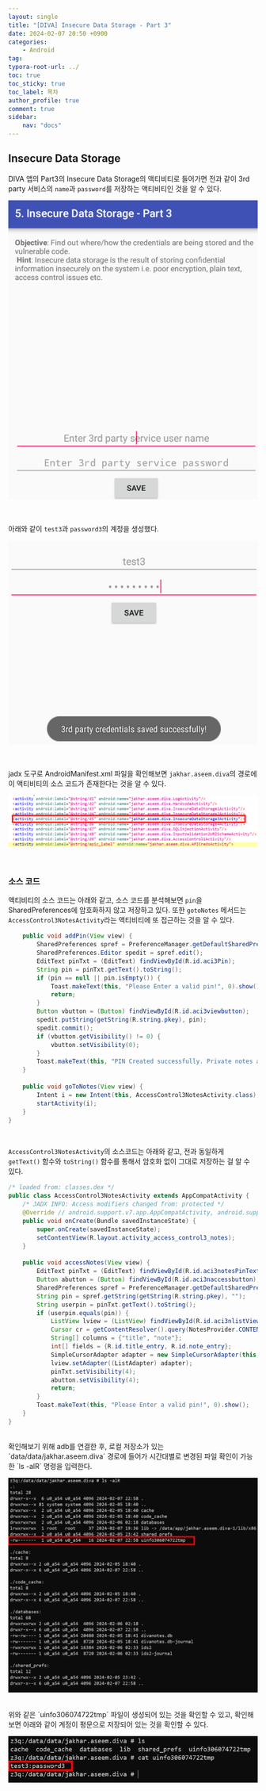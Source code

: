 ```yaml
---
layout: single
title: "[DIVA] Insecure Data Storage - Part 3"
date: 2024-02-07 20:50 +0900
categories: 
    - Android
tag: 
typora-root-url: ../
toc: true
toc_sticky: true
toc_label: 목차
author_profile: true
comment: true
sidebar:
    nav: "docs"
---
```


## Insecure Data Storage

DIVA 앱의 Part3의 Insecure Data Storage의 액티비티로 들어가면 전과 같이 3rd party 서비스의 `name`과 `password`를 저장하는 액티비티인 것을 알 수 있다.

![image-20240207225502835](/images/2024-02-07-diva-Insecure-data-storage3/image-20240207225502835.png)

<br>

아래와 같이 `test3`과 `password3`의 계정을 생성했다.

![image-20240207230018109](/images/2024-02-07-diva-Insecure-data-storage3/image-20240207230018109.png)



<br>

jadx 도구로 AndroidManifest.xml 파일을 확인해보면 `jakhar.aseem.diva`의 경로에 이 액티비티의 소스 코드가 존재한다는 것을 알 수 있다.

![image-20240207225755893](/images/2024-02-07-diva-Insecure-data-storage3/image-20240207225755893.png)

<br>

### 소스 코드

액티비티의 소스 코드는 아래와 같고, 소스 코드를 분석해보면 `pin`을 SharedPreferences에 암호화하지 않고 저장하고 있다. 또한 `gotoNotes` 메서드는 `AccessControl3NotesActivity`라는 액티비티에 또 접근하는 것을 알 수 있다.

```java
    public void addPin(View view) {
        SharedPreferences spref = PreferenceManager.getDefaultSharedPreferences(this);
        SharedPreferences.Editor spedit = spref.edit();
        EditText pinTxt = (EditText) findViewById(R.id.aci3Pin);
        String pin = pinTxt.getText().toString();
        if (pin == null || pin.isEmpty()) {
            Toast.makeText(this, "Please Enter a valid pin!", 0).show();
            return;
        }
        Button vbutton = (Button) findViewById(R.id.aci3viewbutton);
        spedit.putString(getString(R.string.pkey), pin);
        spedit.commit();
        if (vbutton.getVisibility() != 0) {
            vbutton.setVisibility(0);
        }
        Toast.makeText(this, "PIN Created successfully. Private notes are now protected with PIN", 0).show();
    }

    public void goToNotes(View view) {
        Intent i = new Intent(this, AccessControl3NotesActivity.class);
        startActivity(i);
    }
}
```

<br>

`AccessControl3NotesActivity`의 소스코드는 아래와 같고, 전과 동일하게 `getText()` 함수와 `toString()` 함수를 통해서 암호화 없이 그대로 저장하는 걸 알 수 있다.

```java
/* loaded from: classes.dex */
public class AccessControl3NotesActivity extends AppCompatActivity {
    /* JADX INFO: Access modifiers changed from: protected */
    @Override // android.support.v7.app.AppCompatActivity, android.support.v4.app.FragmentActivity, android.support.v4.app.BaseFragmentActivityDonut, android.app.Activity
    public void onCreate(Bundle savedInstanceState) {
        super.onCreate(savedInstanceState);
        setContentView(R.layout.activity_access_control3_notes);
    }

    public void accessNotes(View view) {
        EditText pinTxt = (EditText) findViewById(R.id.aci3notesPinText);
        Button abutton = (Button) findViewById(R.id.aci3naccessbutton);
        SharedPreferences spref = PreferenceManager.getDefaultSharedPreferences(this);
        String pin = spref.getString(getString(R.string.pkey), "");
        String userpin = pinTxt.getText().toString();
        if (userpin.equals(pin)) {
            ListView lview = (ListView) findViewById(R.id.aci3nlistView);
            Cursor cr = getContentResolver().query(NotesProvider.CONTENT_URI, new String[]{"_id", "title", "note"}, null, null, null);
            String[] columns = {"title", "note"};
            int[] fields = {R.id.title_entry, R.id.note_entry};
            SimpleCursorAdapter adapter = new SimpleCursorAdapter(this, R.layout.notes_entry, cr, columns, fields, 0);
            lview.setAdapter((ListAdapter) adapter);
            pinTxt.setVisibility(4);
            abutton.setVisibility(4);
            return;
        }
        Toast.makeText(this, "Please Enter a valid pin!", 0).show();
    }
}
```

<br>
확인해보기 위해 adb를 연결한 후, 로컬 저장소가 있는 `data/data/jakhar.aseem.diva` 경로에 들어가 시간대별로 변경된 파일 확인이 가능한 `ls -alR` 명령을 입력한다.

![image-20240207231056537](/images/2024-02-07-diva-Insecure-data-storage3/image-20240207231056537.png)

<br>
위와 같은 `uinfo306074722tmp` 파일이 생성되어 있는 것을 확인할 수 있고, 확인해보면 아래와 같이 계정이 평문으로 저장되어 있는 것을 확인할 수 있다.

![image-20240207232604654](/images/2024-02-07-diva-Insecure-data-storage3/image-20240207232604654.png)
